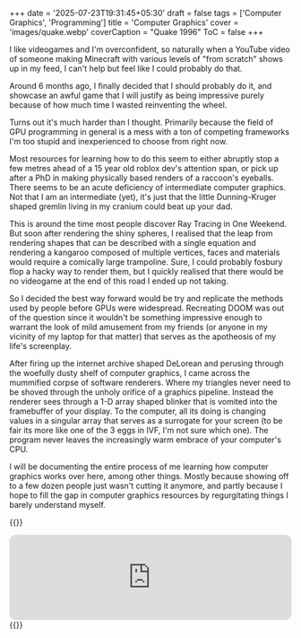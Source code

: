 +++
date = '2025-07-23T19:31:45+05:30'
draft = false 
tags = ['Computer Graphics', 'Programming']
title = 'Computer Graphics'
cover = 'images/quake.webp'
coverCaption = "Quake 1996"
ToC = false
+++

I like videogames and I'm overconfident, so naturally when a YouTube video of someone making Minecraft with various levels of "from scratch" shows up in my feed, I can't help but feel like I could probably do that.

Around 6 months ago, I finally decided that I should probably do it, and showcase an awful game that I will justify as being impressive purely because of how much time I wasted reinventing the wheel.

Turns out it's much harder than I thought. Primarily because the field of GPU programming in general is a mess with a ton of competing frameworks I'm too stupid and inexperienced to choose from right now.

Most resources for learning how to do this seem to either abruptly stop a few metres ahead of a 15 year old roblox dev's attention span, or pick up after a PhD in making physically based renders of a raccoon's eyeballs. There seems to be an acute deficiency of intermediate computer graphics. Not that I am an intermediate (yet), it's just that the little Dunning-Kruger shaped gremlin living in my cranium could beat up your dad.

This is around the time most people discover Ray Tracing in One Weekend. But soon after rendering the shiny spheres, I realised that the leap from rendering shapes that can be described with a single equation and rendering a kangaroo composed of multiple vertices, faces and materials would require a comically large trampoline. Sure, I could probably fosbury flop a hacky way to render them, but I quickly realised that there would be no videogame at the end of this road I ended up not taking.

So I decided the best way forward would be try and replicate the methods used by people before GPUs were widespread. Recreating DOOM was out of the question since it wouldn't be something impressive enough to warrant the look of mild amusement from my friends (or anyone in my vicinity of my laptop for that matter) that serves as the apotheosis of my life's screenplay.

After firing up the internet archive shaped DeLorean and perusing through the woefully dusty shelf of computer graphics, I came across the mummified corpse of software renderers. Where my triangles never need to be shoved through the unholy orifice of a graphics pipeline. Instead the renderer sees through a 1-D array shaped blinker that is vomited into the framebuffer of your display. To the computer, all its doing is changing values in a singular array that serves as a surrogate for your screen (to be fair its more like one of the 3 eggs in IVF, I'm not sure which one). The program never leaves the increasingly warm embrace of your computer's CPU.

I will be documenting the entire process of me learning how computer graphics works over here, among other things. Mostly because showing off to a few dozen people just wasn't cutting it anymore, and partly because I hope to fill the gap in computer graphics resources by regurgitating things I barely understand myself.

{{<rhtml>}}
<iframe style="border-radius:12px" src="https://open.spotify.com/embed/track/4Kh8w1MgC7LYHSbSX2lDzP?utm_source=generator&theme=0" width="100%" height="152" frameBorder="0" allowfullscreen="" allow="autoplay; clipboard-write; encrypted-media; fullscreen; picture-in-picture"></iframe>
{{</rhtml>}}

